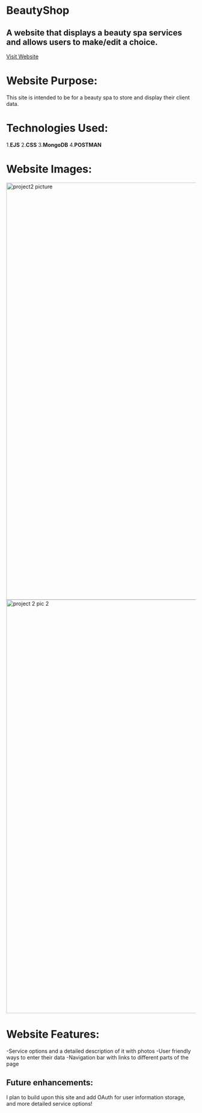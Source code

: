 # BeautyShop

## A website that displays a beauty spa services and allows users to make/edit a choice. 


[Visit Website](https://beautybar.herokuapp.com/)

# Website Purpose:
This site is intended to be for a  beauty spa to store and display their client data.


# Technologies Used:

1.**EJS**
2.**CSS**
3.**MongoDB**
4.**POSTMAN**



# Website Images:

<img width="1109" alt="project2 picture" src="https://user-images.githubusercontent.com/110190777/190539283-16df898e-21a0-4041-a5da-08706519d328.png">


<img width="1100" alt="project 2 pic 2" src="https://user-images.githubusercontent.com/110190777/190539321-1a6939ef-b15c-4285-b11b-e9a3691d5c4a.png">


# Website Features:

-Service options and a detailed description of it with photos
-User friendly ways to enter their data
-Navigation bar with links to different parts of the page



## Future enhancements:

I plan to build upon this site and add OAuth for user information storage, and more detailed service options!
